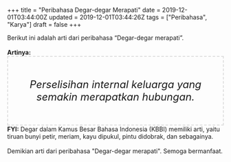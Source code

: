 +++
title = "Peribahasa Degar-degar Merapati"
date = 2019-12-01T03:44:00Z
updated = 2019-12-01T03:44:26Z
tags = ["Peribahasa", "Karya"]
draft = false
+++

<div dir="ltr" style="text-align: left;" trbidi="on"><div style="text-align: justify;">Berikut ini adalah arti dari peribahasa “Degar-degar merapati”.</div><br /><div style="text-align: justify;"><b>Artinya:</b></div><div style="border: 2px dashed #ddd; font-size: 24px; height: auto; margin: 0 auto; padding: 50px; text-align: center; width: auto;"><i>Perselisihan internal keluarga yang semakin merapatkan hubungan.</i></div><b>FYI:</b> Degar dalam Kamus Besar Bahasa Indonesia (KBBI) memiliki arti, yaitu tiruan bunyi petir, meriam, kayu dipukul, pintu didobrak, dan sebagainya.<br /><br /><div style="text-align: justify;">Demikian arti dari peribahasa "Degar-degar merapati". Semoga bermanfaat.</div></div>
